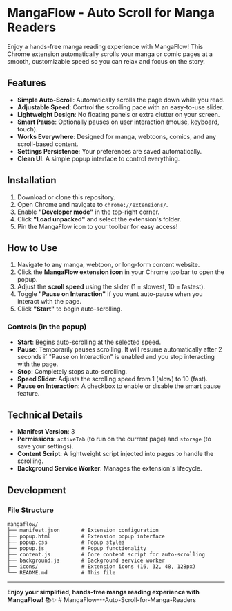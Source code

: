 # MangaFlow - Auto Scroll for Manga Readers

Enjoy a hands-free manga reading experience with MangaFlow! This Chrome extension automatically scrolls your manga or comic pages at a smooth, customizable speed so you can relax and focus on the story.

## Features

- **Simple Auto-Scroll**: Automatically scrolls the page down while you read.
- **Adjustable Speed**: Control the scrolling pace with an easy-to-use slider.
- **Lightweight Design**: No floating panels or extra clutter on your screen.
- **Smart Pause**: Optionally pauses on user interaction (mouse, keyboard, touch).
- **Works Everywhere**: Designed for manga, webtoons, comics, and any scroll-based content.
- **Settings Persistence**: Your preferences are saved automatically.
- **Clean UI**: A simple popup interface to control everything.

## Installation

1.  Download or clone this repository.
2.  Open Chrome and navigate to `chrome://extensions/`.
3.  Enable **"Developer mode"** in the top-right corner.
4.  Click **"Load unpacked"** and select the extension's folder.
5.  Pin the MangaFlow icon to your toolbar for easy access!

## How to Use

1.  Navigate to any manga, webtoon, or long-form content website.
2.  Click the **MangaFlow extension icon** in your Chrome toolbar to open the popup.
3.  Adjust the **scroll speed** using the slider (1 = slowest, 10 = fastest).
4.  Toggle **"Pause on Interaction"** if you want auto-pause when you interact with the page.
5.  Click **"Start"** to begin auto-scrolling.

### Controls (in the popup)

-   **Start**: Begins auto-scrolling at the selected speed.
-   **Pause**: Temporarily pauses scrolling. It will resume automatically after 2 seconds if "Pause on Interaction" is enabled and you stop interacting with the page.
-   **Stop**: Completely stops auto-scrolling.
-   **Speed Slider**: Adjusts the scrolling speed from 1 (slow) to 10 (fast).
-   **Pause on Interaction**: A checkbox to enable or disable the smart pause feature.

## Technical Details

-   **Manifest Version**: 3
-   **Permissions**: `activeTab` (to run on the current page) and `storage` (to save your settings).
-   **Content Script**: A lightweight script injected into pages to handle the scrolling.
-   **Background Service Worker**: Manages the extension's lifecycle.

## Development

### File Structure

```
mangaflow/
├── manifest.json       # Extension configuration
├── popup.html          # Extension popup interface
├── popup.css           # Popup styles
├── popup.js            # Popup functionality
├── content.js          # Core content script for auto-scrolling
├── background.js       # Background service worker
├── icons/              # Extension icons (16, 32, 48, 128px)
└── README.md           # This file
```

---

**Enjoy your simplified, hands-free manga reading experience with MangaFlow!** 📚✨ #   M a n g a F l o w - - - A u t o - S c r o l l - f o r - M a n g a - R e a d e r s  
 
